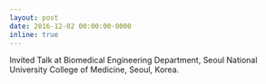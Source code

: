 ```yaml
---
layout: post
date: 2016-12-02 00:00:00-0000
inline: true
---
```


Invited Talk at Biomedical Engineering Department, Seoul National University College of Medicine, Seoul, Korea.
